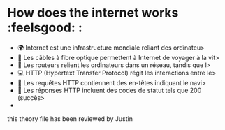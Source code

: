 # How does the internet works :feelsgood: :
- :earth_africa: Internet est une infrastructure mondiale reliant des ordinateu>
- :rocket: Les câbles à fibre optique permettent à Internet de voyager à la vit>
- :satellite: Les routeurs relient les ordinateurs dans un réseau, tandis que l>
- :computer: HTTP (Hypertext Transfer Protocol) régit les interactions entre le>
- :bookmark_tabs:  Les requêtes HTTP contiennent des en-têtes indiquant le navi>
- :postbox: Les réponses HTTP incluent des codes de statut tels que 200 (succès>
-
 this theory file has been reviewed by Justin
